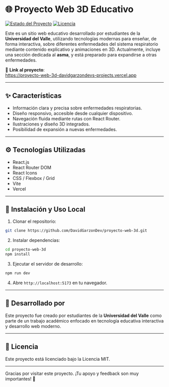 # 🌐 Proyecto Web 3D Educativo

[![Estado del Proyecto](https://img.shields.io/badge/estado-en%20desarrollo-yellow)](https://proyecto-web-3d-davidgarzondevs-projects.vercel.app)
[![Licencia](https://img.shields.io/badge/licencia-MIT-blue)](#licencia)

Este es un sitio web educativo desarrollado por estudiantes de la **Universidad del Valle**, utilizando tecnologías modernas para enseñar, de forma interactiva, sobre diferentes enfermedades del sistema respiratorio mediante contenido explicativo y animaciones en 3D. Actualmente, incluye una sección dedicada al **asma**, y está preparado para expandirse a otras enfermedades.

🔗 **Link al proyecto**:  
https://proyecto-web-3d-davidgarzondevs-projects.vercel.app

---

## ✨ Características

- Información clara y precisa sobre enfermedades respiratorias.
- Diseño responsivo, accesible desde cualquier dispositivo.
- Navegación fluida mediante rutas con React Router.
- Ilustraciones y diseño 3D integrados.
- Posibilidad de expansión a nuevas enfermedades.

---

## ⚙️ Tecnologías Utilizadas

- React.js
- React Router DOM
- React Icons
- CSS / Flexbox / Grid
- Vite
- Vercel

---




## 🚀 Instalación y Uso Local

1. Clonar el repositorio:

```bash
git clone https://github.com/DavidGarzonDev/proyecto-web-3d.git
```

2. Instalar dependencias:

```bash
cd proyecto-web-3d
npm install
```

3. Ejecutar el servidor de desarrollo:

```bash
npm run dev
```

4. Abre `http://localhost:5173` en tu navegador.


---

## 🏫 Desarrollado por

Este proyecto fue creado por estudiantes de la **Universidad del Valle** como parte de un trabajo académico enfocado en tecnología educativa interactiva y desarrollo web moderno.

---

## 📄 Licencia

Este proyecto está licenciado bajo la Licencia MIT.

---

Gracias por visitar este proyecto. ¡Tu apoyo y feedback son muy importantes! 💙
